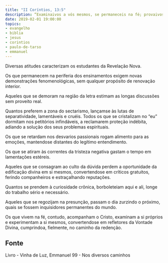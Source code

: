 ```yaml
---
title: "II Coríntios, 13:5"
description: “Examinai­vos a vós mesmos, se permaneceis na fé; provai­vos a vós mesmos.” Paulo (II Coríntios, 13:5)
date: 2019-02-01 19:00:00
topics: 
- evangelho
- biblia
- jesus
- corintios
- paulo-de-tarso
- emmanuel
---
```


Diversas atitudes caracterizam os estudantes da Revelação Nova.

Os que permanecem na periferia dos ensinamentos exigem novas
demonstrações fenomenológicas, sem qualquer propósito de renovação interior.

Aqueles que se demoram na região da letra estimam as longas discussões
sem proveito real.

Quantos preferem a zona do sectarismo, lançam­se às lutas de
separatividade, lamentáveis e cruéis. Todos os que se cristalizam no “eu” dormitam
nos petitórios infindáveis, a reclamarem proteção indébita, adiando a solução dos
seus problemas espirituais.

Os que se retardam nos desvarios passionais rogam alimento para as
emoções, mantendo­se distantes do legítimo entendimento.

Os que se atiram às correntes da tristeza negativa gastam o tempo em
lamentações estéreis.

Aqueles que se consagram ao culto da dúvida perdem a oportunidade da
edificação divina em si mesmos, convertendo­se em críticos gratuitos, ferindo
companheiros e estraçalhando reputações.

Quantos se prendem à curiosidade crônica, borboleteiam aqui e ali, longe
do trabalho sério e necessário.

Aqueles que se regozijam na presunção, passam o dia zurzindo o próximo,
quais se fossem inquisidores permanentes do mundo.

Os que vivem na fé, contudo, acompanham o Cristo, examinam a si
próprios e experimentam a si mesmos, convertendo­se em refletores da Vontade
Divina, cumprindo­a, fielmente, no caminho da redenção.


## Fonte
Livro - Vinha de Luz, Emmanuel
99 - Nos diversos caminhos
